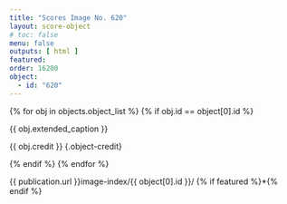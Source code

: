 ```yaml
---
title: "Scores Image No. 620"
layout: score-object
# toc: false
menu: false
outputs: [ html ]
featured: 
order: 16200
object:
  - id: "620"
---
```


{% for obj in objects.object_list %}
{% if obj.id == object[0].id %}

{{ obj.extended_caption }}

{{ obj.credit }} {.object-credit}

{% endif %}
{% endfor %}

<div class="object-credit object-url is-print-only">

{{ publication.url }}image-index/{{ object[0].id }}/ {% if featured %}*{% endif %}

</div>
